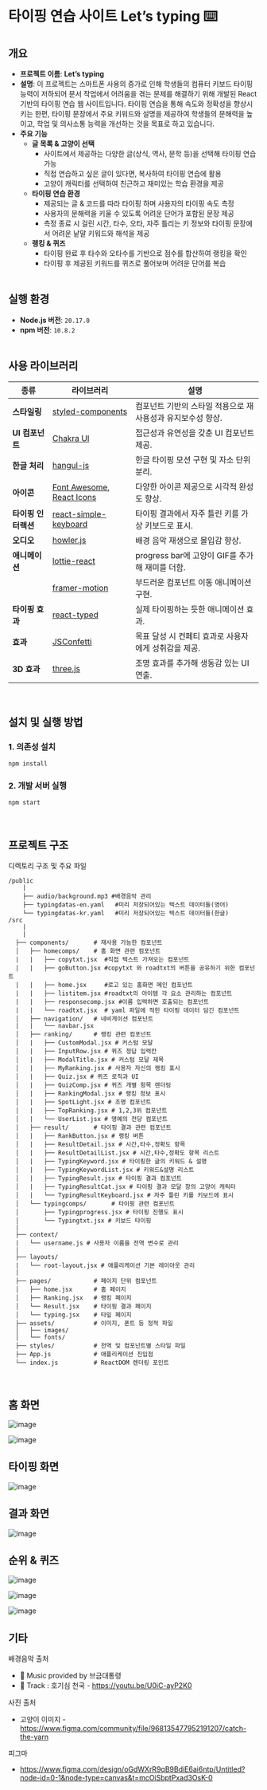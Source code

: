 # 타이핑 연습 사이트 Let’s typing  ⌨️

## 개요

- **프로젝트 이름**:  **Let’s typing**
- **설명**: 이 프로젝트는 스마트폰 사용의 증가로 인해 학생들의 컴퓨터 키보드 타이핑 능력이 저하되어 문서 작업에서 어려움을 겪는 문제를 해결하기 위해 개발된 React 기반의 타이핑 연습 웹 사이트입니다. 타이핑 연습을 통해 속도와 정확성을 향상시키는 한편, 타이핑 문장에서 주요 키워드와 설명을 제공하여 학생들의 문해력을 높이고, 학업 및 의사소통 능력을 개선하는 것을 목표로 하고 있습니다.
- **주요 기능**
    - **글 목록 & 고양이 선택**
        - 사이트에서 제공하는 다양한 글(상식, 역사, 문학 등)을 선택해 타이핑 연습 가능
        - 직접 연습하고 싶은 글이 있다면, 복사하여 타이핑 연습에 활용
        - 고양이 캐릭터를 선택하여 친근하고 재미있는 학습 환경을 제공
    - **타이핑 연습 환경**
        - 제공되는 글 & 코드를 따라 타이핑 하며 사용자의 타이핑 속도 측정
        - 사용자의 문해력을 키울 수 있도록 어려운 단어가 포함된 문장 제공
        - 측정 종료 시 걸린 시간, 타수, 오타, 자주 틀리는 키 정보와 타이핑 문장에서 어려운 낱말 키워드와 해석을 제공
    - **랭킹 & 퀴즈**
        - 타이핑 완료 후 타수와 오타수를 기반으로 점수를 합산하여 랭킹을 확인
        - 타이핑 후 제공된 키워드를 퀴즈로 풀어보며 어려운 단어를 복습  
&nbsp;

## 실행 환경

- **Node.js 버전**: `20.17.0`
- **npm 버전**:  `10.8.2`  
&nbsp;


## 사용 라이브러리

| **종류** | **라이브러리** | **설명** |
| --- | --- | --- |
| **스타일링** | [styled-components](https://styled-components.com/) | 컴포넌트 기반의 스타일 적용으로 재사용성과 유지보수성 향상. |
| **UI 컴포넌트** | [Chakra UI](https://www.chakra-ui.com/) | 접근성과 유연성을 갖춘 UI 컴포넌트 제공. |
| **한글 처리** | [hangul-js](https://www.npmjs.com/package/hangul-js) | 한글 타이핑 모션 구현 및 자소 단위 분리. |
| **아이콘** | [Font Awesome](https://fontawesome.com/), [React Icons](https://www.npmjs.com/package/react-icons) | 다양한 아이콘 제공으로 시각적 완성도 향상. |
| **타이핑 인터랙션** | [react-simple-keyboard](https://www.npmjs.com/package/react-simple-keyboard) | 타이핑 결과에서 자주 틀린 키를 가상 키보드로 표시. |
| **오디오** | [howler.js](https://howlerjs.com/) | 배경 음악 재생으로 몰입감 향상. |
| **애니메이션** | [lottie-react](https://www.npmjs.com/package/lottie-react) | progress bar에 고양이 GIF를 추가해 재미를 더함. |
|  | [framer-motion](https://motion.dev/) | 부드러운 컴포넌트 이동 애니메이션 구현. |
| **타이핑 효과** | [react-typed](https://www.npmjs.com/package/react-typed) | 실제 타이핑하는 듯한 애니메이션 효과. |
| **효과** | [JSConfetti](https://www.npmjs.com/package/js-confetti) | 목표 달성 시 컨페티 효과로 사용자에게 성취감을 제공. |
| **3D 효과** | [three.js](https://threejs.org/) | 조명 효과를 추가해 생동감 있는 UI 연출.  |  

&nbsp;


## 설치 및 실행 방법

### 1. 의존성 설치

```bash
npm install
```

### 2. 개발 서버 실행

```bash
npm start
```
&nbsp;


## 프로젝트 구조

디렉토리 구조 및 주요 파일

```
/public
	|
	├── audio/background.mp3 #배경음악 관리
	├── typingdatas-en.yaml   #미리 저장되어있는 텍스트 데이터들(영어)
	└── typingdatas-kr.yaml   #미리 저장되어있는 텍스트 데이터들(한글)
/src
	|
	|
  ├── components/       # 재사용 가능한 컴포넌트
  │   ├── homecomps/    # 홈 화면 관련 컴포넌트
  |   |   ├── copytxt.jsx  #직접 텍스트 가져오는 컴포넌트
  |   |   ├── goButton.jsx #copytxt 와 roadtxt의 버튼을 공유하기 위한 컴포넌트
  |   |   ├── home.jsx     #로고 있는 홈화면 메인 컴포넌트
  |   |   ├── listitem.jsx #roadtxt의 아이템 각 요소 관리하는 컴포넌트 
  |   |   ├── responsecomp.jsx #이름 입력하면 호출되는 컴포넌트 
  |   |   └── roadtxt.jsx  # yaml 파일에 적힌 타이핑 데이터 담긴 컴포넌트 
  │   ├── navigation/   # 네비게이션 컴포넌트
  |   |   └── navbar.jsx
  │   ├── ranking/      # 랭킹 관련 컴포넌트
  │   |   ├── CustomModal.jsx # 커스텀 모달
  │   |   ├── InputRow.jsx # 퀴즈 정답 입력칸
  │   |   ├── ModalTitle.jsx # 커스텀 모달 제목
  │   |   ├── MyRanking.jsx # 사용자 자신의 랭킹 표시
  │   |   ├── Quiz.jsx # 퀴즈 로직과 UI
  │   |   ├── QuizComp.jsx # 퀴즈 개별 항목 렌더링
  │   |   ├── RankingModal.jsx # 랭킹 정보 표시
  │   |   ├── SpotLight.jsx # 조명 컴포넌트
  │   |   ├── TopRanking.jsx # 1,2,3위 컴포넌트
  │   |   └── UserList.jsx # 명예의 전당 컴포넌트
  │   ├── result/       # 타이핑 결과 관련 컴포넌트
  │   |   ├── RankButton.jsx # 랭킹 버튼
  │   |   ├── ResultDetail.jsx # 시간,타수,정확도 항목
  │   |   ├── ResultDetailList.jsx # 시간,타수,정확도 항목 리스트
  │   |   ├── TypingKeyword.jsx # 타이핑한 글의 키워드 & 설명
  │   |   ├── TypingKeywordList.jsx # 키워드&설명 리스트
  │   |   ├── TypingResult.jsx # 타이핑 결과 컴포넌트 
  │   |   ├── TypingResultCat.jsx # 타이핑 결과 모달 창의 고양이 캐릭터
  │   |   └── TypingResultKeyboard.jsx # 자주 틀린 키를 키보드에 표시
  │   └── typingcomps/       # 타이핑 관련 컴포넌트
  │       ├── Typingprogress.jsx # 타이핑 진행도 표시
  │       └── Typingtxt.jsx # 키보드 타이핑
  |
  ├── context/
  |   └── username.js # 사용자 이름을 전역 변수로 관리 
  |
  ├── layouts/
  |   └── root-layout.jsx # 애플리케이션 기본 레이아웃 관리
  |
  ├── pages/            # 페이지 단위 컴포넌트
  │   ├── home.jsx      # 홈 페이지
  │   ├── Ranking.jsx   # 랭킹 페이지
  │   └── Result.jsx    # 타이핑 결과 페이지
  │   └── typing.jsx    # 타잎 페이지
  ├── assets/           # 이미지, 폰트 등 정적 파일
  │   ├── images/
  │   └── fonts/
  ├── styles/           # 전역 및 컴포넌트별 스타일 파일
  ├── App.js            # 애플리케이션 진입점
  └── index.js          # ReactDOM 렌더링 포인트

```
&nbsp;


## 홈 화면

![image](https://github.com/user-attachments/assets/ca9064f6-d7d1-4651-8a09-61e1d51093b9)

![image](https://github.com/user-attachments/assets/4a70fef9-345c-448b-bd0e-66275174de68)
&nbsp;

## 타이핑 화면

![image](https://github.com/user-attachments/assets/8b96df60-c083-44a8-a6ed-a9f72e8885a5)
&nbsp;

## 결과 화면

![image](https://github.com/user-attachments/assets/72993afc-0b80-4a78-b0bd-1aba3a8366c9)
&nbsp;

## 순위 & 퀴즈

![image](https://github.com/user-attachments/assets/804a15ee-64bf-442b-9a5a-8f8245fc675d)

![image](https://github.com/user-attachments/assets/1ac421a2-44f4-45b6-ad60-f47380ea6029)

![image](https://github.com/user-attachments/assets/344ec361-35dd-42ec-bd65-19ae970d6104)
&nbsp;

## 기타

배경음악 출처

- 🎵 Music provided by 브금대통령
- 🎵 Track : 호기심 천국 - https://youtu.be/U0iC-ayP2K0

사진 출처

- 고양이 이미지 - https://www.figma.com/community/file/968135477952191207/catch-the-yarn

피그마 

- https://www.figma.com/design/oGdWXrR9qB9BdiE6ai6ntp/Untitled?node-id=0-1&node-type=canvas&t=mcOiSbptPxad3OsK-0